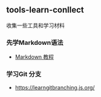 ## tools-learn-conllect
收集一些工具和学习材料


### 先学Markdown语法  
* [Markdown 教程](https://www.runoob.com/markdown/md-tutorial.html)


### 学习Git 分支
* https://learngitbranching.js.org/
